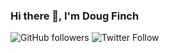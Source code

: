 ### Hi there 👋, I'm Doug Finch 
![GitHub followers](https://img.shields.io/github/followers/dpfinch?style=social)
![Twitter Follow](https://img.shields.io/twitter/follow/douglasfinch?style=social)


<!--
**dpfinch/dpfinch** is a ✨ _special_ ✨ repository because its `README.md` (this file) appears on your GitHub profile.

Here are some ideas to get you started:

- 🔭 I’m currently working on ...
- 🌱 I’m currently learning ...
- 👯 I’m looking to collaborate on ...
- 🤔 I’m looking for help with ...
- 💬 Ask me about ...
- 📫 How to reach me: ...
- 😄 Pronouns: ...
- ⚡ Fun fact: ...
-->

